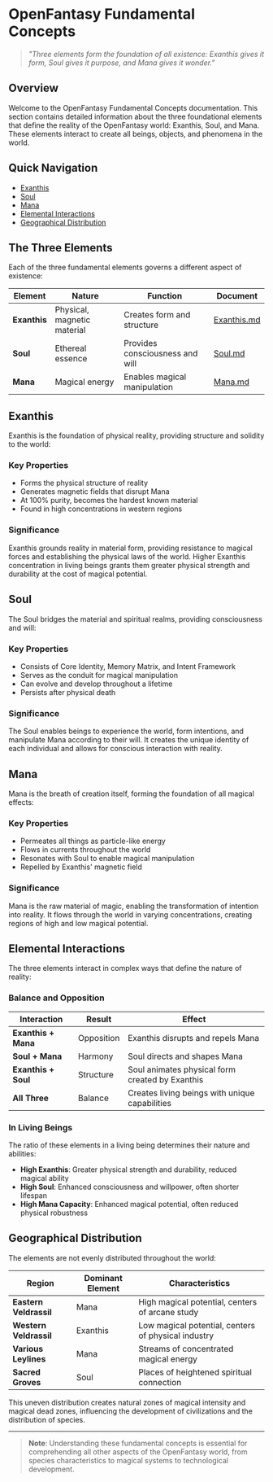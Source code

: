 # OpenFantasy Fundamental Concepts

> *"Three elements form the foundation of all existence: Exanthis gives it form, Soul gives it purpose, and Mana gives it wonder."*

## Overview

Welcome to the OpenFantasy Fundamental Concepts documentation. This section contains detailed information about the three foundational elements that define the reality of the OpenFantasy world: Exanthis, Soul, and Mana. These elements interact to create all beings, objects, and phenomena in the world.

## Quick Navigation

- [Exanthis](#exanthis)
- [Soul](#soul)
- [Mana](#mana)
- [Elemental Interactions](#elemental-interactions)
- [Geographical Distribution](#geographical-distribution)

## The Three Elements

Each of the three fundamental elements governs a different aspect of existence:

| Element | Nature | Function | Document |
|---------|--------|----------|----------|
| **Exanthis** | Physical, magnetic material | Creates form and structure | [Exanthis.md](Exanthis.md) |
| **Soul** | Ethereal essence | Provides consciousness and will | [Soul.md](Soul.md) |
| **Mana** | Magical energy | Enables magical manipulation | [Mana.md](Mana.md) |

## Exanthis

Exanthis is the foundation of physical reality, providing structure and solidity to the world:

### Key Properties

- Forms the physical structure of reality
- Generates magnetic fields that disrupt Mana
- At 100% purity, becomes the hardest known material
- Found in high concentrations in western regions

### Significance

Exanthis grounds reality in material form, providing resistance to magical forces and establishing the physical laws of the world. Higher Exanthis concentration in living beings grants them greater physical strength and durability at the cost of magical potential.

## Soul

The Soul bridges the material and spiritual realms, providing consciousness and will:

### Key Properties

- Consists of Core Identity, Memory Matrix, and Intent Framework
- Serves as the conduit for magical manipulation
- Can evolve and develop throughout a lifetime
- Persists after physical death

### Significance

The Soul enables beings to experience the world, form intentions, and manipulate Mana according to their will. It creates the unique identity of each individual and allows for conscious interaction with reality.

## Mana

Mana is the breath of creation itself, forming the foundation of all magical effects:

### Key Properties

- Permeates all things as particle-like energy
- Flows in currents throughout the world
- Resonates with Soul to enable magical manipulation
- Repelled by Exanthis' magnetic field

### Significance

Mana is the raw material of magic, enabling the transformation of intention into reality. It flows through the world in varying concentrations, creating regions of high and low magical potential.

## Elemental Interactions

The three elements interact in complex ways that define the nature of reality:

### Balance and Opposition

| Interaction | Result | Effect |
|-------------|--------|--------|
| **Exanthis + Mana** | Opposition | Exanthis disrupts and repels Mana |
| **Soul + Mana** | Harmony | Soul directs and shapes Mana |
| **Exanthis + Soul** | Structure | Soul animates physical form created by Exanthis |
| **All Three** | Balance | Creates living beings with unique capabilities |

### In Living Beings

The ratio of these elements in a living being determines their nature and abilities:

- **High Exanthis**: Greater physical strength and durability, reduced magical ability
- **High Soul**: Enhanced consciousness and willpower, often shorter lifespan
- **High Mana Capacity**: Enhanced magical potential, often reduced physical robustness

## Geographical Distribution

The elements are not evenly distributed throughout the world:

| Region | Dominant Element | Characteristics |
|--------|------------------|-----------------|
| **Eastern Veldrassil** | Mana | High magical potential, centers of arcane study |
| **Western Veldrassil** | Exanthis | Low magical potential, centers of physical industry |
| **Various Leylines** | Mana | Streams of concentrated magical energy |
| **Sacred Groves** | Soul | Places of heightened spiritual connection |

This uneven distribution creates natural zones of magical intensity and magical dead zones, influencing the development of civilizations and the distribution of species.

---

> **Note**: Understanding these fundamental concepts is essential for comprehending all other aspects of the OpenFantasy world, from species characteristics to magical systems to technological development. 